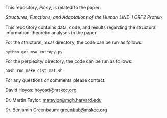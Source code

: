This repository, *Plexy*, is related to the paper:

*Structures, Functions, and Adaptations of the Human LINE-1 ORF2 Protein*

This repository contains data, code, and results regarding the structural information-theoretic analyses in the paper.

For the structural_msa/ directory, the code can be run as follows:

`python get_msa_entropy.py`

For the perplexity/ directory, the code can be run as follows:

`bash run_make_dist_mat.sh`

For any questions or comments please contact:

David Hoyos: hoyosd@mskcc.org

Dr. Martin Taylor: mstaylor@mgh.harvard.edu

Dr. Benjamin Greenbaum: greenbab@mskcc.org
